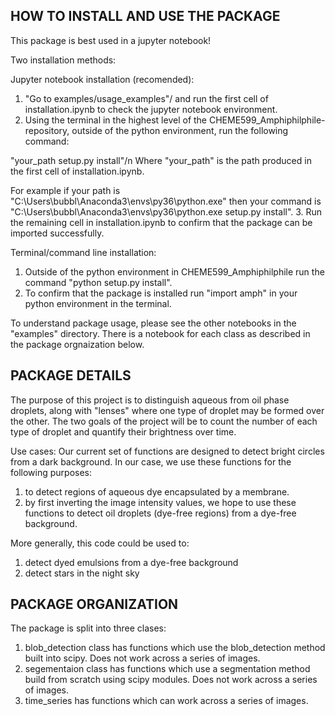 HOW TO INSTALL AND USE THE PACKAGE
----------------------
This package is best used in a jupyter notebook!

Two installation methods:

Jupyter notebook installation (recomended):
1. "Go to examples/usage_examples"/ and run the first cell of installation.ipynb to check the jupyter notebook environment.
2. Using the terminal in the highest level of the CHEME599_Amphiphilphile- repository, outside of the python environment, run the following command:

"your_path setup.py install"/n
Where "your_path" is the path produced in the first cell of installation.ipynb. 

For example if your path is "C:\\Users\\bubbl\\Anaconda3\\envs\\py36\\python.exe" then your command is "C:\\Users\\bubbl\\Anaconda3\\envs\\py36\\python.exe setup.py install".
3. Run the remaining cell in installation.ipynb to confirm that the package can be imported successfully. 

Terminal/command line installation:
1. Outside of the python environment in CHEME599_Amphiphilphile run the command "python setup.py install".
2. To confirm that the package is installed run "import amph" in your python environment in the terminal.

To understand package usage, please see the other notebooks in the "examples" directory. There is a notebook for each class as described in the package orgnaization below.

PACKAGE DETAILS
---------------

The purpose of this project is to distinguish aqueous from oil phase droplets, along with "lenses" where one type of droplet may be formed over the other. The two goals of the project will be to count the number of each type of droplet and quantify their brightness over time. 

Use cases:
Our current set of functions are designed to detect bright circles from a dark background.  In our case, we use these functions for the following purposes:
1) to detect regions of aqueous dye encapsulated by a membrane.
2) by first inverting the image intensity values, we hope to use these functions to detect oil droplets (dye-free regions) from a dye-free background.

More generally, this code could be used to:
1) detect dyed emulsions from a dye-free background
2) detect stars in the night sky

PACKAGE ORGANIZATION
--------------------

The package is split into three clases:
1. blob_detection class has functions which use the blob_detection method built into scipy. Does not work across a series of images.
2. segementaion class has functions which use a segmentation method build from scratch using scipy modules. Does not work across a series of images.
3. time_series has functions which can work across a series of images.
